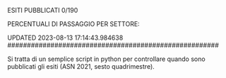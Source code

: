 ESITI PUBBLICATI 0/190 

PERCENTUALI DI PASSAGGIO PER SETTORE:

UPDATED 2023-08-13 17:14:43.984638
###################################################### 

Si tratta di un semplice script in python per controllare quando sono pubblicati gli esiti (ASN 2021, sesto quadrimestre).

